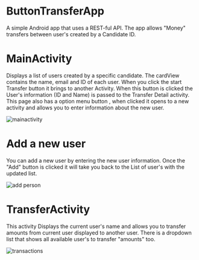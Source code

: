 # ButtonTransferApp
A simple Android app that uses a REST-ful API. The app allows "Money" transfers between user's created by a Candidate ID.

# MainActivity 

Displays a list of users created by a specific candidate. The cardView contains the name, email and ID of each user. When you click the start Transfer button it brings to another Activity. When this button is clicked the User's information (ID and Name) is passed to the Transfer Detail activity. This page also has a option menu button , when clicked it opens to a new activity and allows you to enter information about the new user.

![mainactivity](https://user-images.githubusercontent.com/22303069/37234710-3dceec4e-23f1-11e8-8d63-9d692f30993c.png)


# Add a new user

You can add a new user by entering the new user information. Once the "Add" button is clicked it will take you back to the List of user's with the updated list. 

![add person](https://user-images.githubusercontent.com/22303069/37234714-441544ea-23f1-11e8-9059-c59d32e6acf4.png)

# TransferActivity 

This activity Displays the current user's name and allows you to transfer amounts from current user displayed to another user. There is a dropdown list that shows all available user's to transfer "amounts" too.

![transactions](https://user-images.githubusercontent.com/22303069/37236010-8d3071f4-23fb-11e8-8026-884586e6f7ca.png)











